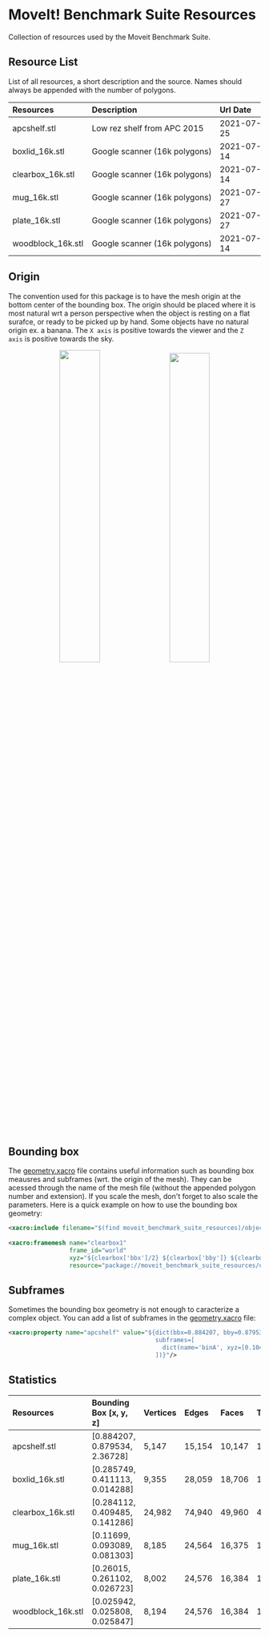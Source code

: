 # MoveIt! Benchmark Suite Resources

Collection of resources used by the Moveit Benchmark Suite.

## Resource List

List of all resources, a short description and the source. Names should always be appended with the number of polygons.

| Resources              | Description                    | Url Date     | Source                                                                                                                                                                                                   |
|:-----------------------|:-------------------------------|:-------------|:--------------------------------------------------------------------------------------------------------------|
| apcshelf.stl           | Low rez shelf from APC 2015    | 2021-07-25   | http://pwurman.org/amazonpickingchallenge/2015/gazebo_pod.shtml                                                       |
| boxlid_16k.stl         | Google scanner (16k polygons)  | 2021-07-14   | http://www.ycbbenchmarks.com/wp-content/uploads/2020/04/BBT_supplementary.zip                                                        |
| clearbox_16k.stl       | Google scanner (16k polygons)  | 2021-07-14   | http://www.ycbbenchmarks.com/wp-content/uploads/2020/04/BBT_supplementary.zip                                                        |
| mug_16k.stl            | Google scanner (16k polygons)  | 2021-07-27   | http://ycb-benchmarks.s3-website-us-east-1.amazonaws.com/data/google/025_mug_google_16k.tgz                                          |
| plate_16k.stl          | Google scanner (16k polygons)  | 2021-07-27   | http://ycb-benchmarks.s3-website-us-east-1.amazonaws.com/data/google/029_plate_google_16k.tgz                                        |
| woodblock_16k.stl      | Google scanner (16k polygons)  | 2021-07-14   | http://ycb-benchmarks.s3-website-us-east-1.amazonaws.com/data/google/070-b_colored_wood_blocks_google_16k.tgz                        |

## Origin
The convention used for this package is to have the mesh origin at the bottom center of the bounding box. The origin should be placed where it is most natural wrt a person perspective when the object is resting on a flat surafce, or ready to be picked up by hand. Some objects have no natural origin ex. a banana. The `X axis` is positive towards the viewer and the `Z axis` is positive towards the sky.

<p align="center">
  <img src="https://user-images.githubusercontent.com/32679594/126876488-1158d015-7624-4c23-8833-762007c8748b.png" width="40%"/>
  <img width="2%"/>
  <img src="https://user-images.githubusercontent.com/32679594/126876070-a622e93b-7aa1-4545-ab59-7083d322e4c7.png" width="39.8%"/>
</p>

## Bounding box
The [geometry.xacro](objects/geometry.xacro) file contains useful information such as bounding box meausres and subframes (wrt. the origin of the mesh). They can be acessed through the name of the mesh file (without the appended polygon number and extension). If you scale the mesh, don't forget to also scale the parameters. Here is a quick example on how to use the bounding box geometry:
```xml
<xacro:include filename="$(find moveit_benchmark_suite_resources)/objects/geometry.xacro" />
  
<xacro:framemesh name="clearbox1"
                 frame_id="world"
                 xyz="${clearbox['bbx']/2} ${clearbox['bby']} ${clearbox['bbz']}" rpy="0 0 0"
                 resource="package://moveit_benchmark_suite_resources/objects/clearbox_16k.stl"/>

```

## Subframes
Sometimes the bounding box geometry is not enough to caracterize a complex object. You can add a list of subframes in the [geometry.xacro](objects/geometry.xacro) file: 
```xml
<xacro:property name="apcshelf" value="${dict(bbx=0.884207, bby=0.879534, bbz=2.36728,
                                         subframes=[
                                           dict(name='binA', xyz=[0.10479,  -0.291029, 1.52393], rpy=[0, 0, pi]),
                                         ])}"/>
```

## Statistics
| Resources              | Bounding Box [x, y, z]             | Vertices       | Edges              | Faces    | Triangles | Size                          |
|:-----------------------|:-----------------------------------|:---------------|:-------------------|:---------|:----------|:------------------------------|
| apcshelf.stl           | [0.884207, 0.879534, 2.36728]      | 5,147          | 15,154             | 10,147   | 10,147    | 507,6 KB                      |
| boxlid_16k.stl         | [0.285749, 0.411113, 0.014288]     | 9,355          | 28,059             | 18,706   | 18,706    | 935,4 KB                      |
| clearbox_16k.stl       | [0.284112, 0.409485, 0.141286]     | 24,982         | 74,940             | 49,960   | 49,960    | 2,5 MB                        |
| mug_16k.stl            | [0.11699, 0.093089, 0.081303]      | 8,185          | 24,564             | 16,375   | 16,375    | 818,8 kB                      |
| plate_16k.stl          | [0.26015, 0.261102, 0.026723]      | 8,002          | 24,576             | 16,384   | 16,384    | 819,3 kB                      |
| woodblock_16k.stl      | [0.025942, 0.025808, 0.025847]     | 8,194          | 24,576             | 16,384   | 16,384    | 819,3 kB                      |

